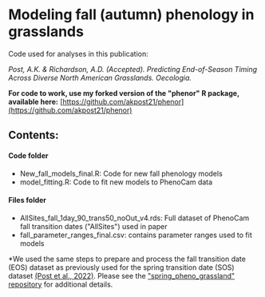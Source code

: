 # Modeling fall (autumn) phenology in grasslands

Code used for analyses in this publication: 

*Post, A.K. & Richardson, A.D. (Accepted). Predicting End-of-Season Timing Across Diverse North American Grasslands. Oecologia.*


**For code to work, use my forked version of the "phenor" R package, available here:**
[https://github.com/akpost21/phenor](https://github.com/akpost21/phenor)


## Contents:

#### Code folder
- New_fall_models_final.R: Code for new fall phenology models
- model_fitting.R: Code to fit new models to PhenoCam data

#### Files folder
- AllSites_fall_1day_90_trans50_noOut_v4.rds: Full dataset of PhenoCam fall transition dates ("AllSites") used in paper
- fall_parameter_ranges_final.csv: contains parameter ranges used to fit models

*We used the same steps to prepare and process the fall transition date (EOS) dataset as previously used for the spring transition date (SOS) dataset [(Post et al., 2022)](https://www.sciencedirect.com/science/article/pii/S0168192322003914). Please see the ["spring_pheno_grassland" repository](https://github.com/akpost21/Spring_pheno_grassland) for additional details.
